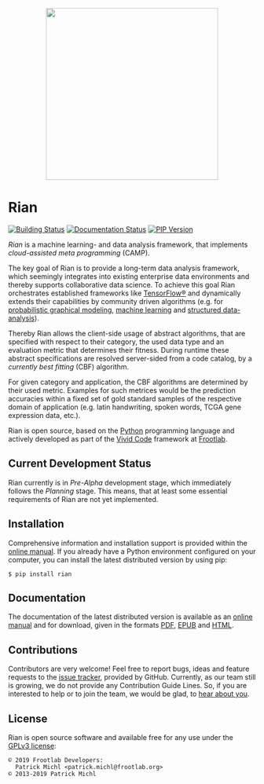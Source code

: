 <div align="center">
  <img src="https://www.frootlab.org/images/fig/rian.svg" width=350px>
</div>

Rian
=====

[![Building Status](https://travis-ci.org/frootlab/rian.svg?branch=master)](https://travis-ci.org/frootlab/rian)
[![Documentation Status](https://readthedocs.org/projects/rian/badge/?version=latest)](https://rian.readthedocs.io/en/latest/?badge=latest)
[![PIP Version](https://badge.fury.io/py/rian.svg)](https://badge.fury.io/py/rian)

*Rian* is a machine learning- and data analysis framework, that implements *cloud-assisted meta programming* (CAMP).

The key goal of Rian is to provide a long-term data analysis framework, which
seemingly integrates into existing enterprise data environments and thereby
supports collaborative data science. To achieve this goal Rian orchestrates
established frameworks like [TensorFlow®](https://www.tensorflow.org/) and
dynamically extends their capabilities by community driven algorithms (e.g. for
[probabilistic graphical
modeling](https://en.wikipedia.org/wiki/Graphical_model), [machine
learning](https://en.wikipedia.org/wiki/Machine_learning) and [structured
data-analysis](https://en.wikipedia.org/wiki/Structured_data_analysis_(statistics))).

Thereby Rian allows the client-side usage of abstract algorithms,
that are specified with respect to their category, the used data type and an
evaluation metric that determines their fitness. During runtime
these abstract specifications are resolved server-sided from a code catalog, by
a *currently best fitting* (CBF) algorithm.

For given category and application, the CBF algorithms are determined by their
used metric. Examples for such metrices would be the prediction accuracies
within a fixed set of gold standard samples of the respective domain of
application (e.g. latin handwriting, spoken words, TCGA gene expression data,
etc.).

Rian is open source, based on the [Python](https://www.python.org/) programming
language and actively developed as part of the
[Vivid Code](https://www.frootlab.org/vivid) framework at
[Frootlab](https://www.frootlab.org).

Current Development Status
--------------------------

Rian currently is in *Pre-Alpha* development stage, which immediately follows
the *Planning* stage. This means, that at least some essential requirements of
Rian are not yet implemented.

Installation
------------

Comprehensive information and installation support is provided within the
[online manual](http://docs.frootlab.org/rian). If you already have a
Python environment configured on your computer, you can install the latest
distributed version by using pip:

    $ pip install rian

Documentation
-------------

The documentation of the latest distributed version is available as an [online
manual](http://docs.frootlab.org/rian) and for download, given in the
formats [PDF](https://readthedocs.org/projects/rian/downloads/pdf/latest/),
[EPUB](https://readthedocs.org/projects/rian/downloads/epub/latest/) and
[HTML](https://readthedocs.org/projects/rian/downloads/htmlzip/latest/).

Contributions
-------------

Contributors are very welcome! Feel free to report bugs, ideas and feature
requests to the [issue tracker](https://github.com/frootlab/rian/issues),
provided by GitHub. Currently, as our team still is growing, we do not provide
any Contribution Guide Lines. So, if you are interested to help or to join the
team, we would be glad, to [hear about you](mailto:application@frootlab.org).

License
-------

Rian is open source software and available free for any use under the
[GPLv3 license](https://www.gnu.org/licenses/gpl.html):

    © 2019 Frootlab Developers:
      Patrick Michl <patrick.michl@frootlab.org>
    © 2013-2019 Patrick Michl
